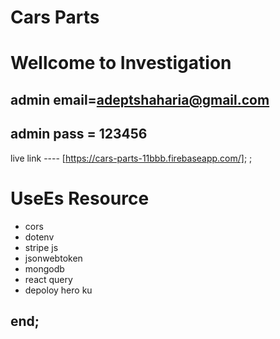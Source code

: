 # Cars Parts
# Wellcome to Investigation
## admin email=adeptshaharia@gmail.com
## admin pass = 123456

live link ---- [https://cars-parts-11bbb.firebaseapp.com/];
;

# UseEs Resource 
* cors
* dotenv
* stripe js
* jsonwebtoken 
* mongodb 
* react query
* depoloy hero ku
  

## end;
